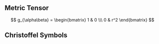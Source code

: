 ## Metric Tensor

$$
g_{\alpha\beta} = \begin{bmatrix}
1 & 0 \\\
0 & r^2
\end{bmatrix}
$$

## Christoffel Symbols

